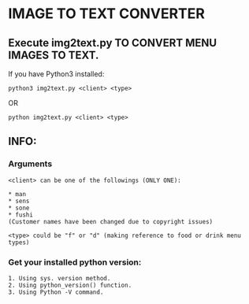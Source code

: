 # IMAGE TO TEXT CONVERTER
## Execute img2text.py TO CONVERT MENU IMAGES TO TEXT.

If you have Python3 installed:

    python3 img2text.py <client> <type>

OR

    python img2text.py <client> <type>

## INFO:

### Arguments

    <client> can be one of the followings (ONLY ONE):

    * man 
    * sens 
    * sone
    * fushi
    (Customer names have been changed due to copyright issues)

    <type> could be "f" or "d" (making reference to food or drink menu types)

### Get your installed python version:

    1. Using sys. version method.
    2. Using python_version() function.
    3. Using Python -V command.